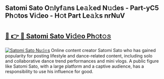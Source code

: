 ## Satomi Sato O𝚗lyf𝚊ns Le𝚊𝚔ed N𝚞𝚍es - Part-yC5 Ph𝚘tos Vi𝚍eo - H𝚘t Part Le𝚊𝚔s nrNuV

# <h2><a href="http://hf0h7o.feru.top/?c=Satomi+Sato">🔗 👉 🔴 Satomi Sato Vi𝚍𝚎o Ph𝚘t𝚘𝚜</a></h2>

[![Satomi Sato Nu𝚍𝚎s](https://i.imgur.com/0TWrTi3.gif)](http://hf0h7o.feru.top/?c=Satomi+Sato)
Online content creator Satomi Sato who has gained popularity for posting lifestyle and dance-related content, including solo and collaborative dance trend performances and mini vlogs. A public figure like Satomi Sato, with a large platform and a captive audience, has a responsibility to use his influence for good. 
